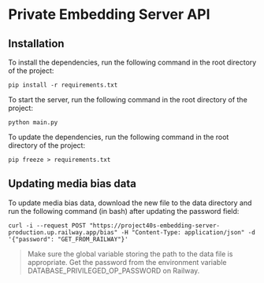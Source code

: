 # Private Embedding Server API

## Installation

To install the dependencies, run the following command in the root directory of the project:

```
pip install -r requirements.txt
```

To start the server, run the following command in the root directory of the project:

```
python main.py
```

To update the dependencies, run the following command in the root directory of the project:

```
pip freeze > requirements.txt
```


## Updating media bias data

To update media bias data, download the new file to the data directory and 
run the following command (in bash) after updating the password field:
```
curl -i --request POST "https://project40s-embedding-server-production.up.railway.app/bias" -H "Content-Type: application/json" -d '{"password": "GET_FROM_RAILWAY"}'
```
> Make sure the global variable storing the path to the data file is appropriate.
> Get the password from the environment variable DATABASE_PRIVILEGED_OP_PASSWORD on Railway.


